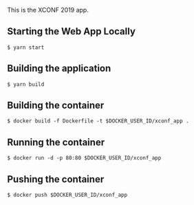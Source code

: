 This is the XCONF 2019 app.

## Starting the Web App Locally
` $ yarn start `

## Building the application
` $ yarn build `

## Building the container
` $ docker build -f Dockerfile -t $DOCKER_USER_ID/xconf_app . `

## Running the container
` $ docker run -d -p 80:80 $DOCKER_USER_ID/xconf_app `

## Pushing the container
` $ docker push $DOCKER_USER_ID/xconf_app `
